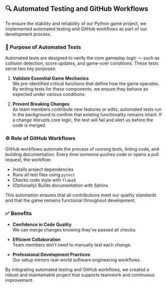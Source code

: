 
## 🔍 Automated Testing and GitHub Workflows

To ensure the stability and reliability of our Python game project, we implemented automated testing and GitHub workflows as part of our development process.

### 🧪 Purpose of Automated Tests

Automated tests are designed to verify the core gameplay logic — such as collision detection, score updates, and game-over conditions. These tests serve two key purposes:

1. **Validate Essential Game Mechanics**  
   We pre-identified critical functions that define how the game operates. By writing tests for these components, we ensure they behave as expected under various conditions.

2. **Prevent Breaking Changes**  
   As team members contribute new features or edits, automated tests run in the background to confirm that existing functionality remains intact. If a change disrupts core logic, the test will fail and alert us before the code is merged.

### ⚙️ Role of GitHub Workflows

GitHub workflows automate the process of running tests, linting code, and building documentation. Every time someone pushes code or opens a pull request, the workflow:

- Installs project dependencies
- Runs all test files using `pytest`
- Checks code style with `flake8`
- (Optionally) Builds documentation with Sphinx

This automation ensures that all contributions meet our quality standards and that the game remains functional throughout development.

### ✅ Benefits

- **Confidence in Code Quality**  
  We can merge changes knowing they’ve passed all checks.

- **Efficient Collaboration**  
  Team members don’t need to manually test each change.

- **Professional Development Practices**  
  Our setup mirrors real-world software engineering workflows.

By integrating automated testing and GitHub workflows, we created a robust and maintainable project that supports teamwork and continuous improvement.
